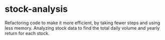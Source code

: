 # stock-analysis
Refactoring code to make it more efficient, by taking fewer steps and using less memory. Analyzing stock data to find the total daily volume and yearly return for each stock.
